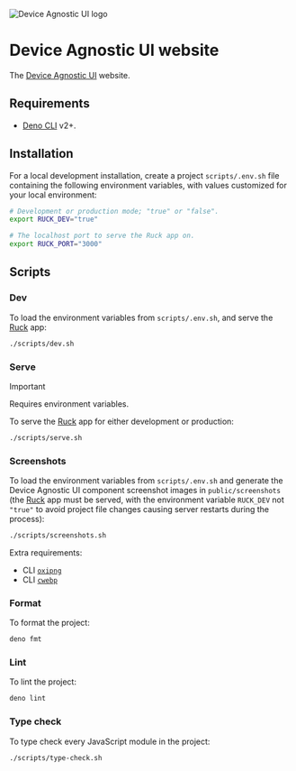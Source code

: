 ![Device Agnostic UI logo](https://cdn.jsdelivr.net/gh/jaydenseric/device-agnostic-ui/device-agnostic-ui-logo.svg)

# Device Agnostic UI website

The [Device Agnostic UI](https://github.com/jaydenseric/device-agnostic-ui)
website.

## Requirements

- [Deno CLI](https://deno.land/#installation) v2+.

## Installation

For a local development installation, create a project `scripts/.env.sh` file
containing the following environment variables, with values customized for your
local environment:

```sh
# Development or production mode; "true" or "false".
export RUCK_DEV="true"

# The localhost port to serve the Ruck app on.
export RUCK_PORT="3000"
```

## Scripts

### Dev

To load the environment variables from `scripts/.env.sh`, and serve the
[Ruck](https://ruck.tech) app:

```sh
./scripts/dev.sh
```

### Serve

> [!IMPORTANT]
>
> Requires environment variables.

To serve the [Ruck](https://ruck.tech) app for either development or production:

```sh
./scripts/serve.sh
```

### Screenshots

To load the environment variables from `scripts/.env.sh` and generate the Device
Agnostic UI component screenshot images in `public/screenshots` (the
[Ruck](https://ruck.tech) app must be served, with the environment variable
`RUCK_DEV` not `"true"` to avoid project file changes causing server restarts
during the process):

```sh
./scripts/screenshots.sh
```

Extra requirements:

- CLI [`oxipng`](https://github.com/shssoichiro/oxipng)
- CLI [`cwebp`](https://github.com/webmproject/libwebp)

### Format

To format the project:

```sh
deno fmt
```

### Lint

To lint the project:

```sh
deno lint
```

### Type check

To type check every JavaScript module in the project:

```sh
./scripts/type-check.sh
```
